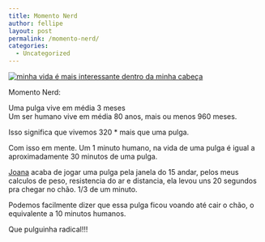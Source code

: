 ```yaml
---
title: Momento Nerd
author: fellipe
layout: post
permalink: /momento-nerd/
categories:
  - Uncategorized
---
```

[<img alt="minha vida é mais interessante dentro da minha cabeça" src="/img/posts/2014/07/minha-vida-é-mais-interessante-dentro-da-minha-cabeça.jpg"  />][1]

Momento Nerd:

Uma pulga vive em média 3 meses  
Um ser humano vive em média 80 anos, mais ou menos 960 meses.

<div>
  <p>
    Isso significa que vivemos 320 * mais que uma pulga.
  </p>
  
  <p>
    Com isso em mente. Um 1 minuto humano, na vida de uma pulga é igual a aproximadamente 30 minutos de uma pulga.
  </p>
  
  <p>
    <a href="https://www.facebook.com/joana.fiorentini.brito" data-hovercard="/ajax/hovercard/user.php?id=100001054401982">Joana</a> acaba de jogar uma pulga pela janela do 15 andar, pelos meus calculos de peso, resistencia do ar e distancia, ela levou uns 20 segundos pra chegar no chão. 1/3 de um minuto.
  </p>
  
  <p>
    Podemos facilmente dizer que essa pulga ficou voando até cair o chão, o equivalente a 10 minutos humanos.
  </p>
  
  <p>
    Que pulguinha radical!!!
  </p>
</div>

 [1]: /img/posts/2014/07/minha-vida-é-mais-interessante-dentro-da-minha-cabeça.jpg